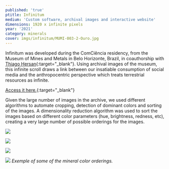 ```yaml
---
published: 'true'
ptitle: Infinitum
medium: 'Custom software, archival images and interactive website'
dimensions: 1920 x infinite pixels
year: '2021'
category: minerals
cover: imgs/infinitum/MUMI-003-2-Ouro.jpg
---
```

Infinitum was developed during the ComCiência residency, from the Museum of Mines and Metals in Belo Horizonte, Brazil, in coauthorship with [Thiago Hersan](https://thiagohersan.com/){:target="_blank"}. Using archival images of the museum, this infinite scroll draws a link between our insatiable consumption of social media and the anthropocentric perspective which treats terrestrial resources as infinite.

[Access it here.](https://infinitum.marinagem.com/){:target="_blank"}

Given the large number of images in the archive, we used different algorithms to automate cropping, detection of dominant colors and sorting of the images. A dimensionality reduction algorithm was used to sort the images based on different color parameters (hue, brightness, redness, etc), creating a very large number of possible orderings for the images.

![]({{site.baseurl}}/imgs/infinitum/mapa_textura.jpg)

![]({{site.baseurl}}/imgs/infinitum/Infinitum_0_laranja.jpg)

![]({{site.baseurl}}/imgs/infinitum/Infinitum_1_white.jpg)

![]({{site.baseurl}}/imgs/infinitum/Infinitum_2_green.jpg)
_Exemple of some of the mineral color orderings._
